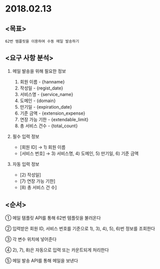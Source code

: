 # 2018.02.13

## <목표>
```
62번 템플릿을 이용하여 수동 메일 발송하기
```

## <요구 사항 분석>

1. 메일 발송을 위해 필요한 정보

	1. 회원 이름 - {hanname}
	2. 작성일 - {regist_date}
	3. 서비스명 - {service_name}
	4. 도메인 - {domain}
	5. 만기일 - {expiration_date}
	6. 기준 금액 - {extension_expense}
	7. 연장 가능 기한 - {extendable_limit}
	8. 총 서비스 건수 - {total_count}


2. 필수 입력 정보

	- [회원 ID] → 1) 회원 이름 
	- [서비스 번호] → 3) 서비스명, 4) 도메인, 5) 만기일, 6) 기준 금액


3. 자동 입력 정보

	- [2) 작성일]
	- [7) 연장 가능 기한]
	- [8) 총 서비스 건 수]



## <순서>

① 메일 템플릿 API를 통해 62번 템플릿을 불러온다

② 입력받은 회원 ID, 서비스 번호를 기준으로 1), 3), 4), 5), 6)번 정보를 조회한다

③ 각 변수 위치에 넣어준다

④ 2), 7), 8)은 자동으로 입력 또는 카운트되게 처리한다

⑤ 메일 발송 API를 통해 메일을 보낸다
